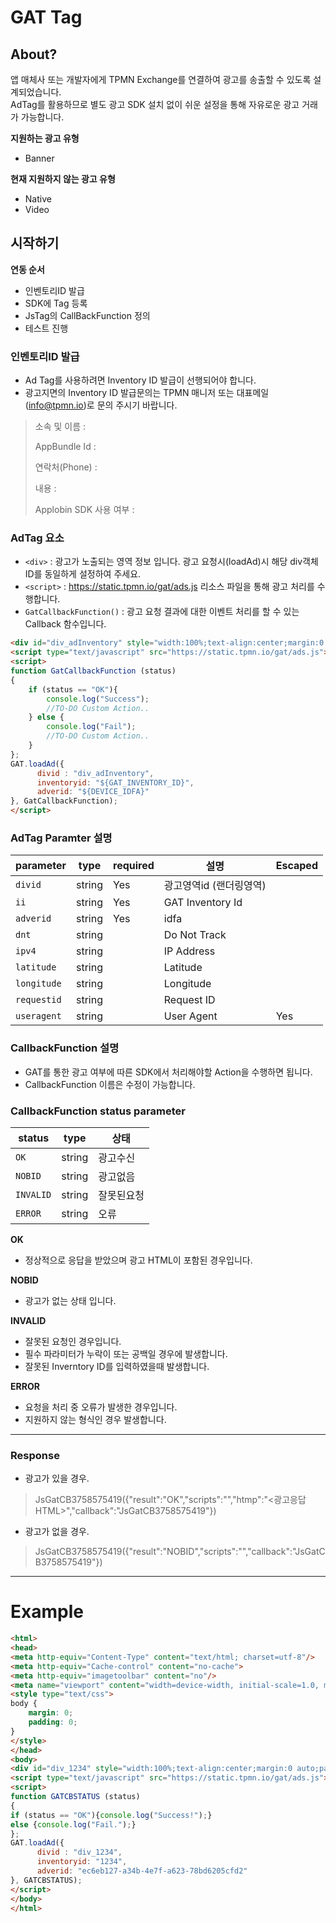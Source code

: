 # GAT Tag

## About?

앱 매체사 또는 개발자에게 TPMN Exchange를 연결하여 광고를 송출할 수 있도록 설계되었습니다.<br>
AdTag를 활용하므로 별도 광고 SDK 설치 없이 쉬운 설정을 통해 자유로운 광고 거래가 가능합니다.

**지원하는 광고 유형**
- Banner

**현재 지원하지 않는 광고 유형**
- Native
- Video

## 시작하기

**연동 순서**

- 인벤토리ID 발급
- SDK에 Tag 등록
- JsTag의 CallBackFunction 정의
- 테스트 진행


### 인벤토리ID 발급

- Ad Tag를 사용하려면 Inventory ID 발급이 선행되어야 합니다.
- 광고지면의 Inventory ID 발급문의는 TPMN 매니저 또는 대표메일(info@tpmn.io)로 문의 주시기 바랍니다.
> 소속 및 이름 : 
> 
> AppBundle Id : 
>
> 연락처(Phone) :
> 
> 내용 : 
> 
> Applobin SDK 사용 여부 :



### AdTag 요소

- `<div>` : 광고가 노출되는 영역 정보 입니다. 광고 요청시(loadAd)시 해당 div객체 ID를 동일하게 설정하여 주세요.
- `<script>` : https://static.tpmn.io/gat/ads.js 리소스 파일을 통해 광고 처리를 수행합니다.
- `GatCallbackFunction()` : 광고 요청 결과에 대한 이벤트 처리를 할 수 있는 Callback 함수입니다. 

```html
<div id="div_adInventory" style="width:100%;text-align:center;margin:0 auto;padding:0;"></div>
<script type="text/javascript" src="https://static.tpmn.io/gat/ads.js"></script> 
<script>
function GatCallbackFunction (status)
{
    if (status == "OK"){
        console.log("Success");
        //TO-DO Custom Action..
    } else {
        console.log("Fail");
        //TO-DO Custom Action..
    }
};
GAT.loadAd({
      divid : "div_adInventory",
      inventoryid: "${GAT_INVENTORY_ID}",
      adverid: "${DEVICE_IDFA}"
}, GatCallbackFunction);
</script>
```


### AdTag Paramter 설명

| parameter | type   | required | 설명                   | Escaped |
|-----------|--------|----------|----------------------|---------|
| `divid`     | string | Yes      | 광고영역id (랜더링영역)   |         |
| `ii`        | string | Yes      | GAT Inventory Id     |         |
| `adverid`   | string | Yes      | idfa                 |         |
| `dnt`       | string |          | Do Not Track         |         |
| `ipv4`      | string |          | IP Address           |         |
| `latitude`  | string |          | Latitude             |         |
| `longitude` | string |          | Longitude            |         |
| `requestid` | string |          | Request ID           |         |
| `useragent` | string |          | User Agent           | Yes     |


### CallbackFunction 설명

- GAT를 통한 광고 여부에 따른 SDK에서 처리해야할 Action을 수행하면 됩니다.
- CallbackFunction 이름은 수정이 가능합니다.

### CallbackFunction status parameter

| status  | type   | 상태    |
|---------|--------|-------|
| `OK`      | string | 광고수신  |
| `NOBID`   | string | 광고없음  |
| `INVALID` | string | 잘못된요청 |
| `ERROR`   | string | 오류    |

**OK**

- 정상적으로 응답을 받았으며 광고 HTML이 포함된 경우입니다.


**NOBID**

- 광고가 없는 상태 입니다. 


**INVALID**

- 잘못된 요청인 경우입니다.
- 필수 파라미터가 누락이 또는 공백일 경우에 발생합니다.
- 잘못된 Inverntory ID를 입력하였을때 발생합니다.


**ERROR**

- 요청을 처리 중 오류가 발생한 경우입니다.
- 지원하지 않는 형식인 경우 발생합니다.


----


### Response 

- 광고가 있을 경우.

> JsGatCB3758575419({"result":"OK","scripts":"","htmp":"<광고응답HTML>","callback":"JsGatCB3758575419"})

- 광고가 없을 경우.
> JsGatCB3758575419({"result":"NOBID","scripts":"","callback":"JsGatCB3758575419"})


----

# Example

```html
<html>
<head>
<meta http-equiv="Content-Type" content="text/html; charset=utf-8"/>
<meta http-equiv="Cache-control" content="no-cache">
<meta http-equiv="imagetoolbar" content="no"/>
<meta name="viewport" content="width=device-width, initial-scale=1.0, maximum-scale=1.0, minimum-scale=1.0, user-scalable=no"/>
<style type="text/css">
body {
    margin: 0;
    padding: 0;
}
</style>
</head>
<body>
<div id="div_1234" style="width:100%;text-align:center;margin:0 auto;padding:0;"></div>
<script type="text/javascript" src="https://static.tpmn.io/gat/ads.js"></script> 
<script>
function GATCBSTATUS (status)
{
if (status == "OK"){console.log("Success!");}
else {console.log("Fail.");}
};
GAT.loadAd({
      divid : "div_1234",
      inventoryid: "1234",
      adverid: "ec6eb127-a34b-4e7f-a623-78bd6205cfd2"
}, GATCBSTATUS);
</script>
</body>
</html>
```

